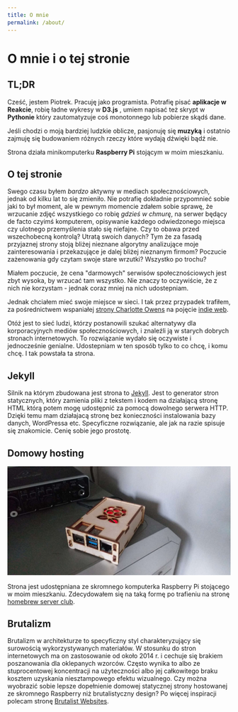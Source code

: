 ```yaml
---
title: O mnie
permalink: /about/
---
```


<h1 class="page-title"> O mnie i o tej stronie</h1>

## TL;DR

Cześć, jestem Piotrek. Pracuję jako programista. Potrafię pisać **aplikacje w Reakcie**, robię ładne wykresy w **D3.js** , umiem napisać też skrypt w **Pythonie** który zautomatyzuje coś monotonnego lub pobierze skądś dane.

Jeśli chodzi o moją bardziej ludzkie oblicze, pasjonuję się **muzyką** i ostatnio zajmuję się budowaniem różnych rzeczy które wydają dźwięki bądź nie.

Strona działa minikomputerku **Raspberry Pi** stojącym w moim mieszkaniu.

## O tej stronie

Swego czasu byłem _bardzo_ aktywny w mediach społecznościowych, jednak od kilku lat to się zmieniło. Nie potrafię dokładnie przypomnieć sobie jaki to był moment, ale w pewnym momencie zdałem sobie sprawę, że wrzucanie zdjęć wszystkiego co robię _gdzieś w chmurę_, na serwer będący de facto czyimś komputerem, opisywanie każdego odwiedzonego miejsca czy ulotnego przemyślenia stało się niefajne. Czy to obawa przed wszechobecną kontrolą? Utratą swoich danych? Tym że za fasadą przyjaznej strony stoją bliżej nieznane algorytny analizujące moje zainteresowania i przekazujące je dalej bliżej nieznanym firmom? Poczucie zażenowania gdy czytam swoje stare wrzutki? Wszystko po trochu?

Miałem poczucie, że cena "darmowych" serwisów społecznościowych jest zbyt wysoka, by wrzucać tam wszystko. Nie znaczy to oczywiście, że z nich nie korzystam - jednak coraz mniej na nich udostepniam.

Jednak chciałem mieć swoje miejsce w sieci. I tak przez przypadek trafiłem, za pośrednictwem wspaniałej [strony Charlotte Owens](https://www.sonniesedge.co.uk/) na pojęcie [indie web](https://indieweb.org/why).

Otóż jest to sieć ludzi, którzy postanowili szukać alternatywy dla korporacyjnych mediów społecznościowych, i znaleźli ją w starych dobrych stronach internetowych. To rozwiązanie wydało się oczywiste i jednocześnie genialne. Udostepniam w ten sposób tylko to co chcę, i komu chcę. I tak powstała ta strona.

## Jekyll

Silnik na którym zbudowana jest strona to [Jekyll](https://www.jekyllrb.com). Jest to generator stron statycznych, który zamienia pliki z tekstem i kodem na działającą stronę HTML którą potem mogę udostępnić za pomocą dowolnego serwera HTTP. Dzięki temu mam działajacą stronę bez konieczności instalowania bazy danych, WordPressa etc. Specyficzne rozwiązanie, ale jak na razie spisuje się znakomicie. Cenię sobie jego prostotę.

## Domowy hosting

![my server](/img/pi2min.jpg)

Strona jest udostępniana ze skromnego komputerka Raspberry Pi stojącego w moim mieszkaniu. Zdecydowałem się na taką formę po trafieniu na stronę [homebrew server club](https://www.homebrewserver.club).

## Brutalizm

Brutalizm w architekturze to specyficzny styl charakteryzujący się surowością wykorzystywanych materiałów. W stosunku do stron internetowych ma on zastosowanie od około 2014 r. i cechuje się brakiem poszanowania dla oklepanych wzorców. Często wynika to albo ze stuprocentowej koncentracji na użyteczności albo jej całkowitego braku kosztem uzyskania niesztampowego efektu wizualnego. Czy można wyobrazić sobie lepsze dopełnienie domowej statycznej strony hostowanej ze skromnego Raspberry niż brutalistyczny design? Po więcej inspiracji polecam stronę [Brutalist Websites](https://brutalistwebsites.com).
